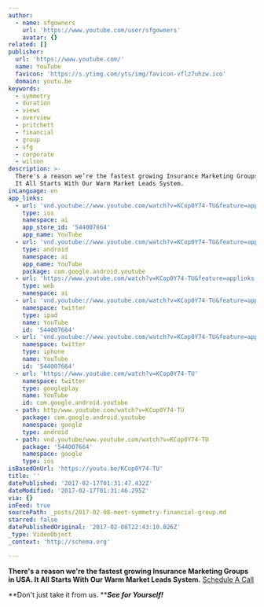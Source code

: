 ```yaml
---
author:
  - name: sfgowners
    url: 'https://www.youtube.com/user/sfgowners'
    avatar: {}
related: []
publisher:
  url: 'https://www.youtube.com/'
  name: YouTube
  favicon: 'https://s.ytimg.com/yts/img/favicon-vflz7uhzw.ico'
  domain: youtu.be
keywords:
  - symmetry
  - duration
  - views
  - overview
  - pritchett
  - financial
  - group
  - sfg
  - corporate
  - wilson
description: >-
  There's a reason we’re the fastest growing Insurance Marketing Groups in USA.
  It All Starts With Our Warm Market Leads System.
inLanguage: en
app_links:
  - url: 'vnd.youtube://www.youtube.com/watch?v=KCop0Y74-TU&feature=applinks'
    type: ios
    namespace: ai
    app_store_id: '544007664'
    app_name: YouTube
  - url: 'vnd.youtube://www.youtube.com/watch?v=KCop0Y74-TU&feature=applinks'
    type: android
    namespace: ai
    app_name: YouTube
    package: com.google.android.youtube
  - url: 'https://www.youtube.com/watch?v=KCop0Y74-TU&feature=applinks'
    type: web
    namespace: ai
  - url: 'vnd.youtube://www.youtube.com/watch?v=KCop0Y74-TU&feature=applinks'
    namespace: twitter
    type: ipad
    name: YouTube
    id: '544007664'
  - url: 'vnd.youtube://www.youtube.com/watch?v=KCop0Y74-TU&feature=applinks'
    namespace: twitter
    type: iphone
    name: YouTube
    id: '544007664'
  - url: 'https://www.youtube.com/watch?v=KCop0Y74-TU'
    namespace: twitter
    type: googleplay
    name: YouTube
    id: com.google.android.youtube
  - path: http/www.youtube.com/watch?v=KCop0Y74-TU
    package: com.google.android.youtube
    namespace: google
    type: android
  - path: vnd.youtube/www.youtube.com/watch?v=KCop0Y74-TU
    package: '544007664'
    namespace: google
    type: ios
isBasedOnUrl: 'https://youtu.be/KCop0Y74-TU'
title: ''
datePublished: '2017-02-17T01:31:47.432Z'
dateModified: '2017-02-17T01:31:46.295Z'
via: {}
inFeed: true
sourcePath: _posts/2017-02-08-meet-symmetry-financial-group.md
starred: false
datePublishedOriginal: '2017-02-08T22:43:10.026Z'
_type: VideoObject
_context: 'http://schema.org'

---
```

**There's a reason we're the fastest growing Insurance Marketing Groups in USA. It All Starts With Our Warm Market Leads System.**
[Schedule A Call][0]

**Don't just take it from us. **_**See for Yourself!**_

[0]: https://calendly.com/surewaytolive/15min/02-08-2017?back=1